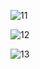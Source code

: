 ![11](https://user-images.githubusercontent.com/87069619/184620923-dadd501f-6831-4ea7-9e51-cf784048e7f3.png)

![12](https://user-images.githubusercontent.com/87069619/184620917-f2257af4-76a8-417e-88eb-38cb2c7628a8.png)

![13](https://user-images.githubusercontent.com/87069619/184620927-e599a627-58f9-4151-8dee-26b242d65c2a.png)
